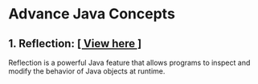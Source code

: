 # Advance Java Concepts


## 1. Reflection: <a href="https://github.com/tech-kishore/java-advanced/blob/main/REFLECTION.md">[ View here ]</a>
Reflection is a powerful Java feature that allows programs to inspect and modify the behavior of Java objects at runtime.


